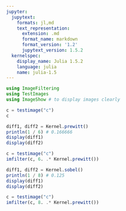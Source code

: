 ```yaml
---
jupyter:
  jupytext:
    formats: jl,md
    text_representation:
      extension: .md
      format_name: markdown
      format_version: '1.2'
      jupytext_version: 1.5.2
  kernelspec:
    display_name: Julia 1.5.2
    language: julia
    name: julia-1.5
---
```


```julia
using ImageFiltering
using TestImages
using ImageShow # to display images clearly
```

```julia
c = testimage("c")
c 
```

```julia
diff1, diff2 = Kernel.prewitt()
println(1 / 6) # 0.166666
display(diff1)
display(diff2)
```

```julia
c = testimage("c")
imfilter(c, 6. .* Kernel.prewitt())
```

```julia
diff1, diff2 = Kernel.sobel()
println(1 / 8) # 0.125
display(diff1)
display(diff2)
```

```julia
c = testimage("c")
imfilter(c, 8. .* Kernel.prewitt())
```
